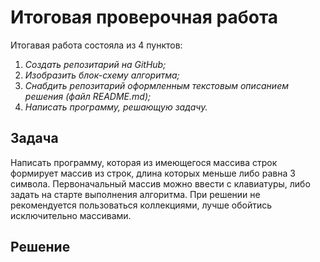 # Итоговая проверочная работа

Итогавая работа состояла из 4 пунктов:

1. *Создать репозитарий на GitHub;*
2. *Изобразить блок-схему алгоритма;*
3. *Снабдить репозитарий оформленным текстовым описанием решения (файл README.md);*
4. *Написать программу, решающую задачу.*

## Задача

Написать программу, которая из имеющегося массива строк формирует массив из строк, длина которых меньше либо равна 3 символа. Первоначальный массив можно ввести с клавиатуры, либо задать на старте выполнения алгоритма. При решении не рекомендуется пользоваться коллекциями, лучше обойтись исключительно массивами.

## Решение


